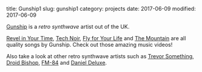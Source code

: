 title: Gunship1
slug: gunship1
category: projects
date: 2017-06-09
modified: 2017-06-09


[Gunship](https://www.gunshipmusic.com/) is a *retro synthwave* artist out of the UK.

[Revel in Your Time](https://www.youtube.com/watch?v=uYRZV8dV10w), 
[Tech Noir](https://www.youtube.com/watch?v=-nC5TBv3sfU), 
[Fly for Your Life](https://www.youtube.com/watch?v=Jv1ZN8c4_Gs) 
and 
[The Mountain](https://www.youtube.com/watch?v=-HYRTJr8EyA) 
are all quality songs by Gunship. Check out those amazing music videos!

Also take a look at other retro synthwave artists such as
[Trevor Something](https://trevorsomething.bandcamp.com/), 
[Droid Bishop](https://droidbishop.bandcamp.com/),
[FM-84](https://fm84.bandcamp.com/)
and 
[Daniel Deluxe](https://danieldeluxe.bandcamp.com/).
